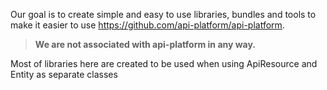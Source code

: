 Our goal is to create simple and easy to use libraries, bundles and tools to make it easier to use https://github.com/api-platform/api-platform.  
> **We are not associated with api-platform in any way.**  

Most of libraries here are created to be used when using ApiResource and Entity as separate classes
